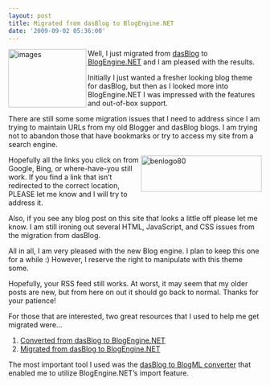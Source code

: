 ```yaml
---
layout: post
title: Migrated from dasBlog to BlogEngine.NET
date: '2009-09-02 05:36:00'
---
```


<p><a href="http://www.dasblog.info/" target="_blank"><img title="images" border="0" alt="images" align="left" src="http://elijahmanor.com/webdevdotnet/image.axd?picture=images.jpg" width="155" height="116"></a> Well, I just migrated from <a href="http://www.dasblog.info/" target="_blank">dasBlog</a> to <a href="http://www.dotnetblogengine.net/" target="_blank">BlogEngine.NET</a> and I am pleased with the results. </p>  <p>Initially I just wanted a fresher looking blog theme for dasBlog, but then as I looked more into BlogEngine.NET I was impressed with the features and out-of-box support. </p>  <p>There are still some some migration issues that I need to address since I am trying to maintain URLs from my old Blogger and dasBlog blogs. I am trying not to abandon those that have bookmarks or try to access my site from a search engine.</p>  <p><a href="http://www.dotnetblogengine.net/" target="_blank"><img title="benlogo80" border="0" alt="benlogo80" align="right" src="http://elijahmanor.com/webdevdotnet/image.axd?picture=benlogo80.gif" width="240" height="72"></a> Hopefully all the links you click on from Google, Bing, or where-have-you still work. If you find a link that isn’t redirected to the correct location, PLEASE let me know and I will try to address it.</p>  <p>Also, if you see any blog post on this site that looks a little off please let me know. I am still ironing out several HTML, JavaScript, and CSS issues from the migration from dasBlog.</p>  <p>All in all, I am very pleased with the new Blog engine. I plan to keep this one for a while :) However, I reserve the right to manipulate with this theme some. </p>  <p>Hopefully, your RSS feed still works. At worst, it may seem that my older posts are new, but from here on out it should go back to normal. Thanks for your patience!</p>  <p>For those that are interested, two great resources that I used to help me get migrated were…</p>  <ol><li><a href="http://www.rjdudley.com/blog/post/Converted-from-dasBlog-to-BlogEngineNET.aspx" target="_blank">Converted from dasBlog to BlogEngine.NET</a> </li>    <li><a href="http://merill.net/2008/02/migrated-from-dasblog-to-blogenginenet/" target="_blank">Migrated from dasBlog to BlogEngine.NET</a> </li> </ol><p>The most important tool I used was the <a href="http://merill.net/2008/03/dasblog-to-blogml-converter/">dasBlog to BlogML converter</a> that enabled me to utilize BlogEngine.NET’s import feature. </p>